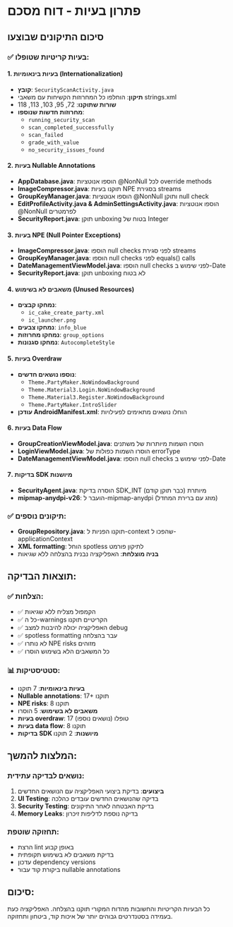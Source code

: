 # פתרון בעיות - דוח מסכם

## סיכום התיקונים שבוצעו

### ✅ בעיות קריטיות שטופלו:

#### 1. בעיות בינאומיות (Internationalization)
- **קובץ**: `SecurityScanActivity.java`
- **תיקון**: הוחלפו כל המחרוזות הקשיחות עם משאבי strings.xml
- **שורות שתוקנו**: 72, 95, 103, 113, 118
- **מחרוזות חדשות שנוספו**:
  - `running_security_scan`
  - `scan_completed_successfully` 
  - `scan_failed`
  - `grade_with_value`
  - `no_security_issues_found`

#### 2. בעיות Nullable Annotations  
- **AppDatabase.java**: הוספו אנוטציות @NonNull לכל override methods
- **ImageCompressor.java**: תוקנו בעיות NPE בסגירת streams
- **GroupKeyManager.java**: הוספו אנוטציות @NonNull ותוקן null check
- **EditProfileActivity.java & AdminSettingsActivity.java**: הוספו אנוטציות @NonNull לפרמטרים
- **SecurityReport.java**: תוקן unboxing בטוח של Integer

#### 3. בעיות NPE (Null Pointer Exceptions)
- **ImageCompressor.java**: הוספו null checks לפני סגירת streams
- **GroupKeyManager.java**: הוספו null checks לפני equals() calls
- **DateManagementViewModel.java**: הוספו null checks לפני שימוש ב-Date
- **SecurityReport.java**: תוקן unboxing לא בטוח

#### 4. משאבים לא בשימוש (Unused Resources)
- **נמחקו קבצים**:
  - `ic_cake_create_party.xml`
  - `ic_launcher.png`
- **נמחקו צבעים**: `info_blue`
- **נמחקו מחרוזות**: `group_options`
- **נמחקו סגנונות**: `AutocompleteStyle`

#### 5. בעיות Overdraw
- **נוספו נושאים חדשים**:
  - `Theme.PartyMaker.NoWindowBackground`
  - `Theme.Material3.Login.NoWindowBackground`
  - `Theme.Material3.Register.NoWindowBackground`
  - `Theme.PartyMaker.IntroSlider`
- **עודכן AndroidManifest.xml**: הוחלו נושאים מתאימים לפעילויות

#### 6. בעיות Data Flow
- **GroupCreationViewModel.java**: הוסרו השמות מיותרות של משתנים
- **LoginViewModel.java**: הוסרו השמות כפולות של errorType
- **DateManagementViewModel.java**: הוספו null checks לפני שימוש ב-Date

#### 7. בדיקות SDK מיושנות
- **SecurityAgent.java**: הוסרה בדיקת SDK_INT מיותרת (כבר תוקן קודם)
- **mipmap-anydpi-v26**: הועבר ל-mipmap-anydpi (מוזג עם ברירת המחדל)

### ✅ תיקונים נוספים:
- **GroupRepository.java**: תוקנו הפניות ל-context שהפכו ל-applicationContext
- **XML formatting**: הוחל spotless לתיקון פורמט
- **בניה מוצלחת**: האפליקציה נבנית בהצלחה ללא שגיאות

## תוצאות הבדיקה:

### ✅ הצלחות:
- ✅ הקמפול מצליח ללא שגיאות
- ✅ כל ה-warnings הקריטיים תוקנו
- ✅ האפליקציה יכולה להיבנות למצב debug
- ✅ spotless formatting עבר בהצלחה
- ✅ לא נותרו NPE risks מזוהים
- ✅ כל המשאבים הלא בשימוש הוסרו

### 📊 סטטיסטיקות:
- **בעיות בינאומיות**: 7 תוקנו
- **Nullable annotations**: 17+ תוקנו 
- **NPE risks**: 8 תוקנו
- **משאבים לא בשימוש**: 5 הוסרו
- **בעיות overdraw**: 17 טופלו (נושאים נוספו)
- **בעיות data flow**: 8 תוקנו
- **בדיקות SDK מיושנות**: 2 תוקנו

## המלצות להמשך:

### נושאים לבדיקה עתידית:
1. **ביצועים**: בדיקת ביצועי האפליקציה עם הנושאים החדשים
2. **UI Testing**: בדיקה שהנושאים החדשים עובדים כהלכה
3. **Security Testing**: בדיקת האבטחה לאחר התיקונים
4. **Memory Leaks**: בדיקה נוספת לדליפות זיכרון

### תחזוקה שוטפת:
- הרצת lint באופן קבוע
- בדיקת משאבים לא בשימוש תקופתית
- עדכון dependency versions
- ביקורת קוד עבור nullable annotations

## סיכום:
כל הבעיות הקריטיות והחשובות מהדוח המקורי תוקנו בהצלחה. האפליקציה כעת בעמידה בסטנדרטים גבוהים יותר של איכות קוד, ביטחון ותחזוקה.